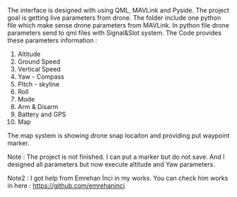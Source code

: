   The interface is designed with using QML, MAVLink and Pyside. The project goal is getting live parameters from drone. The folder include one python file which make sense drone parameters from MAVLink. In python file drone parameters send to qml files with Signal&Slot system. 
The Code provides these parameters information : 
1) Altitude
2) Ground Speed
3) Vertical Speed
4) Yaw - Compass
5) Pitch - skyline
6) Roll
7) Mode
8) Arm & Disarm
9) Battery and GPS
10) Map

  The map system is showing drone snap locaiton and providing put waypoint marker.

  
  Note : The project is not finished. I can put a marker but do not save. And I designed all parameters but now execute altitude and Yaw parameters.

  Note2 : I got help from Emrehan İnci in my works. You can check him works in here : https://github.com/emrehaninci
